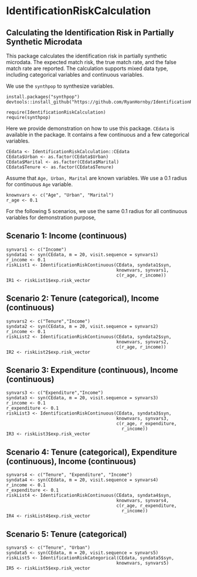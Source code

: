# IdentificationRiskCalculation 
## Calculating the Identification Risk in Partially Synthetic Microdata

This package calculates the identification risk in partially synthetic microdata. The expected match risk, 
the true match rate, and the false match rate are reported. The calculation supports mixed data type, including categorical variables and continuous variables.

We use the ```synthpop``` to synthesize variables.

```{r}
install.packages("synthpop")
devtools::install_github("https://github.com/RyanHornby/IdentificationRisk")

require(IdentificationRiskCalculation)
require(synthpop)
```

Here we provide demonstration on how to use this package. ```CEdata``` is available in the package. It contains a few continuous and a few categorical variables.

```{r}
CEdata <- IdentificationRiskCalculation::CEdata
CEdata$Urban <- as.factor(CEdata$Urban)
CEdata$Marital <- as.factor(CEdata$Marital)
CEdata$Tenure <- as.factor(CEdata$Tenure)
```

Assume that ```Age, Urban, Marital``` are known variables. We use a 0.1 radius for continuous ```Age``` variable.

```{r}
knownvars <- c("Age", "Urban", "Marital")
r_age <- 0.1
```

For the following 5 scenarios, we use the same 0.1 radius for all continuous variables for demonstration purpose,

## Scenario 1: Income (continuous)
```{r}
synvars1 <- c("Income")
syndata1 <- syn(CEdata, m = 20, visit.sequence = synvars1)
r_income <- 0.1
riskList1 <- IdentificationRiskContinuous(CEdata, syndata1$syn, 
                                          knownvars, synvars1, 
                                          c(r_age, r_income))
IR1 <- riskList1$exp.risk_vector
```

## Scenario 2: Tenure (categorical), Income (continuous)
```{r}
synvars2 <- c("Tenure","Income")
syndata2 <- syn(CEdata, m = 20, visit.sequence = synvars2)
r_income <- 0.1
riskList2 <- IdentificationRiskContinuous(CEdata, syndata2$syn, 
                                          knownvars, synvars2, 
                                          c(r_age, r_income))
IR2 <- riskList2$exp.risk_vector
```

## Scenario 3: Expenditure (continuous), Income (continuous)
```{r}
synvars3 <- c("Expenditure","Income")
syndata3 <- syn(CEdata, m = 20, visit.sequence = synvars3)
r_income <- 0.1
r_expenditure <- 0.1
riskList3 <- IdentificationRiskContinuous(CEdata, syndata3$syn, 
                                          knownvars, synvars3, 
                                          c(r_age, r_expenditure,
                                            r_income))
IR3 <- riskList3$exp.risk_vector
```

## Scenario 4: Tenure (categorical), Expenditure (continuous), Income (continuous)
```{r}
synvars4 <- c("Tenure", "Expenditure", "Income")
syndata4 <- syn(CEdata, m = 20, visit.sequence = synvars4)
r_income <- 0.1
r_expenditure <- 0.1
riskList4 <- IdentificationRiskContinuous(CEdata, syndata4$syn, 
                                          knownvars, synvars4,
                                          c(r_age, r_expenditure,
                                            r_income))
IR4 <- riskList4$exp.risk_vector
```

## Scenario 5: Tenure (categorical)
```{r}
synvars5 <- c("Tenure", "Urban")
syndata5 <- syn(CEdata, m = 20, visit.sequence = synvars5)
riskList5 <- IdentificationRiskCategorical(CEdata, syndata5$syn, 
                                          knownvars, synvars5)
IR5 <- riskList5$exp.risk_vector
```
